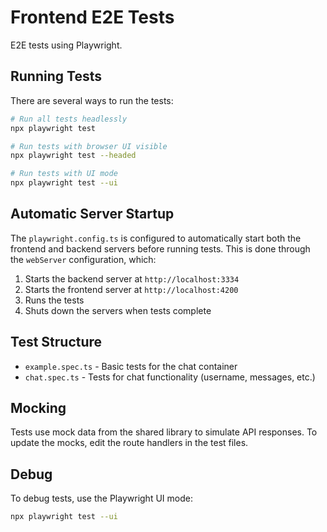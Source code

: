 # Frontend E2E Tests

E2E tests using Playwright.

## Running Tests

There are several ways to run the tests:

```bash
# Run all tests headlessly
npx playwright test

# Run tests with browser UI visible
npx playwright test --headed

# Run tests with UI mode
npx playwright test --ui

```

## Automatic Server Startup

The `playwright.config.ts` is configured to automatically start both the frontend and backend servers before running tests. This is done through the `webServer` configuration, which:

1. Starts the backend server at `http://localhost:3334`
2. Starts the frontend server at `http://localhost:4200`
3. Runs the tests
4. Shuts down the servers when tests complete

## Test Structure

- `example.spec.ts` - Basic tests for the chat container
- `chat.spec.ts` - Tests for chat functionality (username, messages, etc.)

## Mocking

Tests use mock data from the shared library to simulate API responses. To update the mocks, edit the route handlers in the test files.

## Debug

To debug tests, use the Playwright UI mode:

```bash
npx playwright test --ui
```
